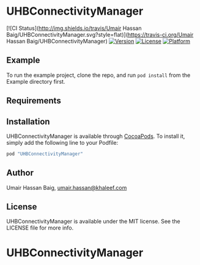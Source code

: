 
# UHBConnectivityManager

[![CI Status](http://img.shields.io/travis/Umair Hassan Baig/UHBConnectivityManager.svg?style=flat)](https://travis-ci.org/Umair Hassan Baig/UHBConnectivityManager)
[![Version](https://img.shields.io/cocoapods/v/UHBConnectivityManager.svg?style=flat)](http://cocoapods.org/pods/UHBConnectivityManager)
[![License](https://img.shields.io/cocoapods/l/UHBConnectivityManager.svg?style=flat)](http://cocoapods.org/pods/UHBConnectivityManager)
[![Platform](https://img.shields.io/cocoapods/p/UHBConnectivityManager.svg?style=flat)](http://cocoapods.org/pods/UHBConnectivityManager)

## Example

To run the example project, clone the repo, and run `pod install` from the Example directory first.

## Requirements

## Installation

UHBConnectivityManager is available through [CocoaPods](http://cocoapods.org). To install
it, simply add the following line to your Podfile:

```ruby
pod "UHBConnectivityManager"
```

## Author

Umair Hassan Baig, umair.hassan@khaleef.com

## License

UHBConnectivityManager is available under the MIT license. See the LICENSE file for more info.

# UHBConnectivityManager

